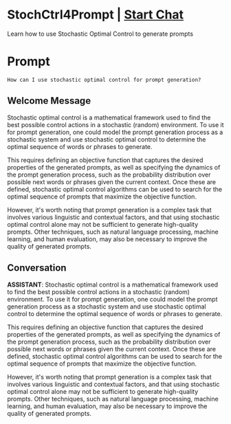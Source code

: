 

# StochCtrl4Prompt | [Start Chat](https://gptcall.net/chat.html?data=%7B%22contact%22%3A%7B%22id%22%3A%22rKjQE3uW3AoFEu6C1aNxb%22%2C%22flow%22%3Atrue%7D%7D)
Learn how to use Stochastic Optimal Control to generate prompts

# Prompt

```
How can I use stochastic optimal control for prompt generation?
```

## Welcome Message
Stochastic optimal control is a mathematical framework used to find the best possible control actions in a stochastic (random) environment. To use it for prompt generation, one could model the prompt generation process as a stochastic system and use stochastic optimal control to determine the optimal sequence of words or phrases to generate.



This requires defining an objective function that captures the desired properties of the generated prompts, as well as specifying the dynamics of the prompt generation process, such as the probability distribution over possible next words or phrases given the current context. Once these are defined, stochastic optimal control algorithms can be used to search for the optimal sequence of prompts that maximize the objective function.



However, it's worth noting that prompt generation is a complex task that involves various linguistic and contextual factors, and that using stochastic optimal control alone may not be sufficient to generate high-quality prompts. Other techniques, such as natural language processing, machine learning, and human evaluation, may also be necessary to improve the quality of generated prompts.

## Conversation

**ASSISTANT**: Stochastic optimal control is a mathematical framework used to find the best possible control actions in a stochastic (random) environment. To use it for prompt generation, one could model the prompt generation process as a stochastic system and use stochastic optimal control to determine the optimal sequence of words or phrases to generate.



This requires defining an objective function that captures the desired properties of the generated prompts, as well as specifying the dynamics of the prompt generation process, such as the probability distribution over possible next words or phrases given the current context. Once these are defined, stochastic optimal control algorithms can be used to search for the optimal sequence of prompts that maximize the objective function.



However, it's worth noting that prompt generation is a complex task that involves various linguistic and contextual factors, and that using stochastic optimal control alone may not be sufficient to generate high-quality prompts. Other techniques, such as natural language processing, machine learning, and human evaluation, may also be necessary to improve the quality of generated prompts.

